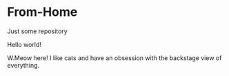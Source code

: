 # From-Home
Just some repository

Hello world!

W.Meow here! I like cats and have an obsession with the backstage view of everything.

